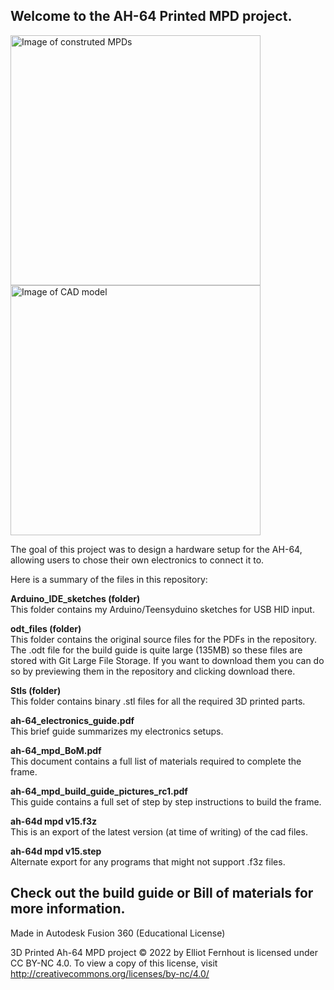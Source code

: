 Welcome to the AH-64 Printed MPD project.
-
<img src="https://user-images.githubusercontent.com/33555763/160710304-a461e329-bd43-4dc2-bf9c-f6394d93b1ae.JPG" alt="Image of construted MPDs" style="height: 400px;"/> <img src="https://user-images.githubusercontent.com/33555763/160710295-9b069574-214a-401c-a0df-eaf615ef09fb.jpg" alt="Image of CAD model" style="height: 400px;"/>

The goal of this project was to design a hardware setup for the AH-64, allowing users to chose their own electronics to connect it to.

Here is a summary of the files in this repository:

**Arduino_IDE_sketches (folder)**  
This folder contains my Arduino/Teensyduino sketches for USB HID input.

**odt_files (folder)**  
This folder contains the original source files for the PDFs in the repository.
The .odt file for the build guide is quite large (135MB) so these files are stored with Git Large File Storage. If you want to download them you can do so by previewing them in the repository and clicking download there.

**Stls (folder)**  
This folder contains binary .stl files for all the required 3D printed parts.

**ah-64_electronics_guide.pdf**  
This brief guide summarizes my electronics setups.

**ah-64_mpd_BoM.pdf**  
This document contains a full list of materials required to complete the frame.

**ah-64_mpd_build_guide_pictures_rc1.pdf**  
This guide contains a full set of step by step instructions to build the frame.

**ah-64d mpd v15.f3z**  
This is an export of the latest version (at time of writing) of the cad files.

**ah-64d mpd v15.step**  
Alternate export for any programs that might not support .f3z files.

Check out the build guide or Bill of materials for more information.
-
Made in Autodesk Fusion 360 (Educational License)

3D Printed Ah-64 MPD project © 2022 by Elliot Fernhout is licensed under CC BY-NC 4.0. To view a copy of this license, visit http://creativecommons.org/licenses/by-nc/4.0/


